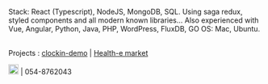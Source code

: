 Stack: React (Typescript), NodeJS, MongoDB, SQL.
Using saga redux, styled components and all modern known libraries...
Also experienced with Vue, Angular, Python, Java, PHP, WordPress,  FluxDB, GO
OS: Mac, Ubuntu.<br/><br/>

Projects : [clockin-demo](https://clockin-demo.com/) | [Health-e market](https://health-e.herokuapp.com/#/)

<a href="https://twitter.com/DavidMaromIl" target="_blank"><img src="https://www.pngkey.com/png/full/2-27646_twitter-logo-png-transparent-background-logo-twitter-png.png" alt="Twitter" width="20px"></a> | 054-8762043
